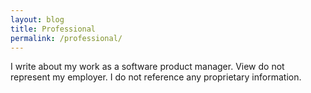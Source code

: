 ```yaml
---
layout: blog
title: Professional
permalink: /professional/
---
```

I write about my work as a software product manager. View do not represent my employer. I do not reference any proprietary information.